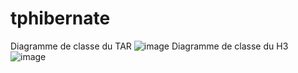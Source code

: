 # tphibernate
Diagramme de classe du TAR
![image](https://github.com/BAJEDDI/tphibernate/assets/147507670/fe4442e4-e93b-4b57-a51d-e3d76d55b381)
Diagramme de classe du H3
![image](https://github.com/BAJEDDI/tphibernate/assets/147507670/f5bd8b05-a9fb-43e6-bdc1-7a86996b0793)

